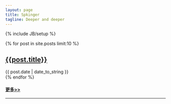 ```yaml
---
layout: page
title: Spkinger
tagline: Deeper and deeper
---
```

{% include JB/setup %}

{% for post in site.posts limit:10 %}
<h2><a class="post_title" href="{{post.url}}">{{post.title}}</a></h2>
<div class="post-content">{{ post.date | date_to_string }}</div>
{% endfor %} 
<h4><a href="/archive.html">更多>></a></h4>
<hr/>
